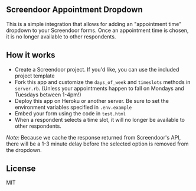 Screendoor Appointment Dropdown
----

This is a simple integration that allows for adding an "appointment time" dropdown to your Screendoor forms. Once an appointment time is chosen, it is no longer available to other respondents.

## How it works

- Create a Screendoor project. If you'd like, you can use the included project template
- Fork this app and customize the `days_of_week` and `timeslots` methods in `server.rb`. (Unless your appointments happen to fall on Mondays and Tuesdays between 1-4pm!)
- Deploy this app on Heroku or another server. Be sure to set the environment variables specified in `.env.example`
- Embed your form using the code in `test.html`
- When a respondent selects a time slot, it will no longer be available to other respondents.

*Note:* Because we cache the response returned from Screendoor's API, there will be a 1-3 minute delay before the selected option is removed from the dropdown.

## License

MIT
